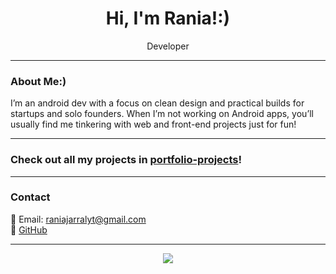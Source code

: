 <h1 align="center">Hi, I'm Rania!:)</h1>
<p align="center">
   Developer 
</p>

---

### About Me:)

I’m an android dev with a focus on clean design and practical builds for startups and solo founders. When I’m not working on Android apps, you’ll usually find me tinkering with web and front-end projects just for fun!

---

### Check out all my projects in [portfolio-projects](https://github.com/raniajarral/portfolio-projects)!
---

### Contact

📧 Email: raniajarralyt@gmail.com  
🔗 [GitHub](https://github.com/raniajarral)

---

<p align="center">
  <img src="https://github-readme-stats.vercel.app/api?username=raniajarral&show_icons=true&theme=radical" />
</p>


<!--
**raniajarral/raniajarral** is a ✨ _special_ ✨ repository because its `README.md` (this file) appears on your GitHub profile.

Here are some ideas to get you started:

- 🔭 I’m currently working on ...
- 🌱 I’m currently learning ...
- 👯 I’m looking to collaborate on ...
- 🤔 I’m looking for help with ...
- 💬 Ask me about ...
- 📫 How to reach me: ...
- 😄 Pronouns: ...
- ⚡ Fun fact: ...
-->

